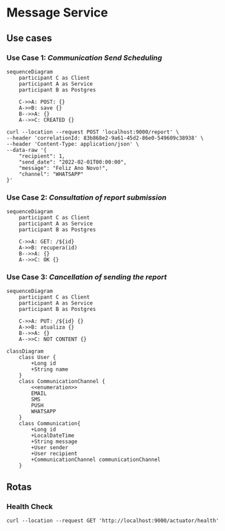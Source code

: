 # Message Service

## Use cases
### Use Case 1: *Communication Send Scheduling*
```mermaid
sequenceDiagram
    participant C as Client
    participant A as Service
    participant B as Postgres

    C->>A: POST: {}
    A->>B: save {}
    B-->>A: {}
    A-->>C: CREATED {}
```

````shell
curl --location --request POST 'localhost:9000/report' \
--header 'correlationId: 83b868e2-9a61-45d2-86e0-549609c38938' \
--header 'Content-Type: application/json' \
--data-raw '{
    "recipient": 1,
    "send_date": "2022-02-01T00:00:00",
    "message": "Feliz Ano Novo!",
    "channel": "WHATSAPP"
}'
````

### Use Case 2: *Consultation of report submission*
```mermaid
sequenceDiagram
    participant C as Client
    participant A as Service
    participant B as Postgres

    C->>A: GET: /${id}
    A->>B: recupera(id)
    B-->>A: {}
    A-->>C: OK {}
```

### Use Case 3: *Cancellation of sending the report*
```mermaid
sequenceDiagram
    participant C as Client
    participant A as Service
    participant B as Postgres

    C->>A: PUT: /${id} {}
    A->>B: atualiza {}
    B-->>A: {}
    A-->>C: NOT CONTENT {}
```

```mermaid
classDiagram
    class User {
        +Long id
        +String name
    }
    class CommunicationChannel {
        <<enumeration>>
        EMAIL
        SMS
        PUSH
        WHATSAPP
    }
    class Communication{
        +Long id
        +LocalDateTime 
        +String message
        +User sender
        +User recipient
        +CommunicationChannel communicationChannel
    }
```

## Rotas
### Health Check
```shell
curl --location --request GET 'http://localhost:9000/actuator/health'
```